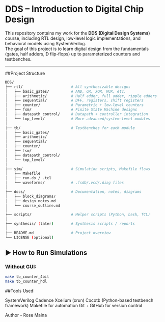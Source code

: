 # DDS – Introduction to Digital Chip Design

This repository contains my work for the **DDS (Digital Design Systems)** course, including RTL design, low-level logic implementations, and behavioral models using SystemVerilog.  
The goal of this project is to learn digital design from the fundamentals (gates, half adders, D flip-flops) up to parameterized counters and testbenches.

---

##Project Structure
```bash
DDS/
├── rtl/                      # All synthesizable designs
│   ├── basic_gates/          # AND, OR, XOR, MUX, etc.
│   ├── arithmetic/           # Half adder, full adder, ripple adders
│   ├── sequential/           # DFF, registers, shift registers
│   ├── counter/              # Parametric + low-level counters
│   ├── fsm/                  # Finite State Machine designs
│   ├── datapath_control/     # Datapath + controller integration
│   └── top_level/            # More advanced/system-level modules
│
├── tb/                       # Testbenches for each module
│   ├── basic_gates/
│   ├── arithmetic/
│   ├── sequential/
│   ├── counter/
│   ├── fsm/
│   ├── datapath_control/
│   └── top_level/
│
├── sim/                      # Simulation scripts, Makefile flows
│   ├── Makefile
│   ├── run.do / .tcl
│   └── waveforms/            # .fsdb/.vcd/.diag files
│
├── docs/                     # Documentation, notes, diagrams
│   ├── block_diagrams/
│   ├── design_notes.md
│   └── course_outline.md
│
├── scripts/                  # Helper scripts (Python, bash, TCL)
│
├── synthesis/ (later)        # Synthesis scripts / reports
│
├── README.md                 # Project overview
└── LICENSE (optional)
```

## ▶ How to Run Simulations

### Without GUI:
```bash
make tb_counter_4bit
make tb_counter_hdl

```
##Tools Used

SystemVerilog
Cadence Xcelium (xrun)
Cocotb (Python-based testbench framework)
Makefile for automation
Git + GitHub for version control


Author - Rose Maina
